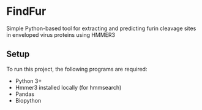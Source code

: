 # FindFur

Simple Python-based tool for extracting and predicting furin cleavage sites in enveloped virus proteins using HMMER3

## Setup
To run this project, the following programs are required:
* Python 3+
* Hmmer3 installed locally (for hmmsearch)
* Pandas
* Biopython

